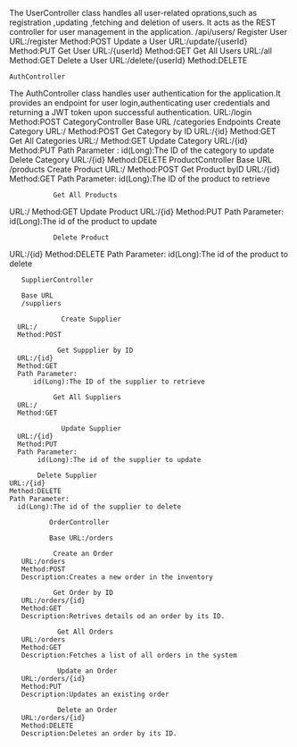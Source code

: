 The UserController class handles all user-related oprations,such as registration ,updating ,fetching and deletion of users.
It acts as the REST controller for user management in the application.
/api/users/
        Register User
URL:/register
Method:POST
        Update a User
URL:/update/{userId}
Method:PUT
        Get User
  URL:/{userId}
  Method:GET
        Get All Users
  URL:/all
  Method:GET
         Delete a User
    URL:/delete/{userId}
    Method:DELETE

    AuthController
The AuthController class handles user authentication for the application.It provides an endpoint for user login,authenticating user credentials and returning a JWT token upon successful authentication.
URL:/login
Method:POST
          CategoryController 
 Base URL
 /categories
 Endpoints
              Create Category
  URL:/
  Method:POST
              Get Category by ID
  URL:/{id}
  Method:GET
               Get All Categories
  URL:/
  Method:GET
                 Update Category
  URL:/{id}
  Method:PUT
  Path Parameter :
  id(Long):The ID of the category to update
                 Delete Category
  URL:/{id}
  Method:DELETE
                ProductController
  Base URL
  /products
                 Create Product
  URL:/
  Method:POST
                 Get Product byID
  URL:/{id}
  Method:GET
  Path Parameter:
     id(Long):The ID of the product to retrieve

               Get All Products
  URL:/
  Method:GET
               Update Product
  URL:/{id}
  Method:PUT
  Path Parameter:
     id(Long):The id of the product to update

               Delete Product
   URL:/{id}
   Method:DELETE
   Path Parameter:
       id(Long):The id of the product to delete

       SupplierController 

       Base URL
       /suppliers

                 Create Supplier
      URL:/
      Method:POST

                Get Suppplier by ID
      URL:/{id}
      Method:GET
      Path Parameter:
          id(Long):The ID of the supplier to retrieve

               Get All Suppliers
      URL:/
      Method:GET

                 Update Supplier
      URL:/{id}
      Method:PUT
      Path Parameter:
           id(Long):The id of the supplier to update

           Delete Supplier
    URL:/{id}
    Method:DELETE
    Path Parameter:
      id(Long):The id of the supplier to delete

              OrderController

              Base URL:/orders

               Create an Order
       URL:/orders
       Method:POST
       Description:Creates a new order in the inventory

               Get Order by ID
       URL:/orders/{id}
       Method:GET
       Description:Retrives details od an order by its ID.

                Get All Orders
       URL:/orders
       Method:GET
       Description:Fetches a list of all orders in the system

                Update an Order
       URL:/orders/{id}
       Method:PUT
       Description:Updates an existing order

                Delete an Order
       URL:/orders/{id}
       Method:DELETE
       Description:Deletes an order by its ID.
       

       
       
       


       
       
       
      


             

               
          
      
       
        

       
       

       
       
     
  
     
  
  
  
  
  
  
 
          
  
        
